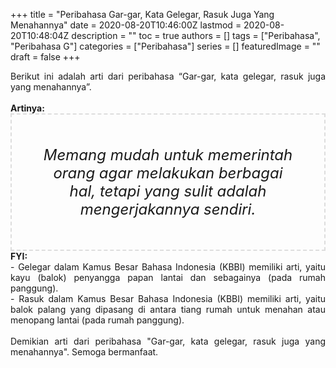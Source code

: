 +++
title = "Peribahasa Gar-gar, Kata Gelegar, Rasuk Juga Yang Menahannya"
date = 2020-08-20T10:46:00Z
lastmod = 2020-08-20T10:48:04Z
description = ""
toc = true
authors = []
tags = ["Peribahasa", "Peribahasa G"]
categories = ["Peribahasa"]
series = []
featuredImage = ""
draft = false
+++

<div dir="ltr" style="text-align: left;" trbidi="on"><div style="text-align: justify;">Berikut ini adalah arti dari peribahasa “Gar-gar, kata gelegar, rasuk juga yang menahannya”.</div><br /><div style="text-align: justify;"><b>Artinya:</b></div><div style="border: 2px dashed #ddd; font-size: 24px; height: auto; margin: 0 auto; padding: 50px; text-align: center; width: auto;"><i>Memang mudah untuk memerintah orang agar melakukan berbagai hal, tetapi yang sulit adalah mengerjakannya sendiri.</i></div><div style="text-align: justify;"><b>FYI:</b><br /> - Gelegar dalam Kamus Besar Bahasa Indonesia (KBBI) memiliki arti, yaitu kayu (balok) penyangga papan lantai dan sebagainya (pada rumah panggung).<br />- Rasuk dalam Kamus Besar Bahasa Indonesia (KBBI) memiliki arti, yaitu balok palang yang dipasang di antara tiang rumah untuk menahan atau menopang lantai (pada rumah panggung).</div><br /><div style="text-align: justify;">Demikian arti dari peribahasa "Gar-gar, kata gelegar, rasuk juga yang menahannya". Semoga bermanfaat. </div></div>
